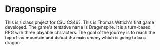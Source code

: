 # Dragonspire
This is a class project for CSU CS462. This is Thomas Wittich's first game developed. The game's tentative name is Dragonspire. It is a turn-based RPG with three playable characters. The goal of the journey is to reach the top of the mountain and defeat the main
enemy which is going to be a dragon.

